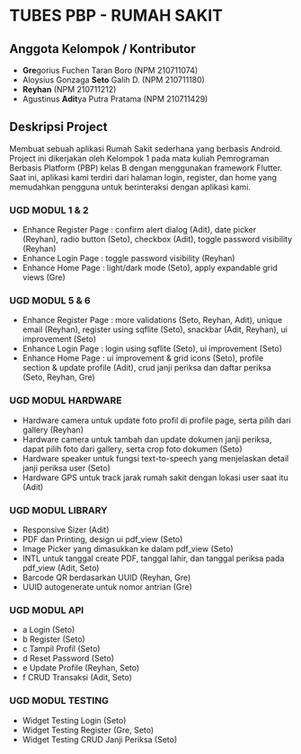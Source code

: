 # TUBES PBP - RUMAH SAKIT

## Anggota Kelompok / Kontributor

- **Gre**gorius Fuchen Taran Boro (NPM 210711074)
- Aloysius Gonzaga **Seto** Galih D. (NPM 210711180)
- **Reyhan** (NPM 210711212)
- Agustinus **Adit**ya Putra Pratama (NPM 210711429)

## Deskripsi Project

Membuat sebuah aplikasi Rumah Sakit sederhana yang berbasis Android. Project ini dikerjakan oleh Kelompok 1 pada mata kuliah Pemrograman Berbasis Platform (PBP) kelas B dengan menggunakan framework Flutter. Saat ini, aplikasi kami terdiri dari halaman login, register, dan home yang memudahkan pengguna untuk berinteraksi dengan aplikasi kami.

### UGD MODUL 1 & 2

- Enhance Register Page : confirm alert dialog (Adit), date picker (Reyhan), radio button (Seto), checkbox (Adit), toggle password visibility (Reyhan)
- Enhance Login Page : toggle password visibility (Reyhan)
- Enhance Home Page : light/dark mode (Seto), apply expandable grid views (Gre)

### UGD MODUL 5 & 6

- Enhance Register Page : more validations (Seto, Reyhan, Adit), unique email (Reyhan), register using sqflite (Seto), snackbar (Adit, Reyhan), ui improvement (Seto)
- Enhance Login Page : login using sqflite (Seto), ui improvement (Seto)
- Enhance Home Page : ui improvement & grid icons (Seto), profile section & update profile (Adit), crud janji periksa dan daftar periksa (Seto, Reyhan, Gre)

### UGD MODUL HARDWARE

- Hardware camera untuk update foto profil di profile page, serta pilih dari gallery (Reyhan)
- Hardware camera untuk tambah dan update dokumen janji periksa, dapat pilih foto dari gallery, serta crop foto dokumen (Seto)
- Hardware speaker untuk fungsi text-to-speech yang menjelaskan detail janji periksa user (Seto)
- Hardware GPS untuk track jarak rumah sakit dengan lokasi user saat itu (Adit)

### UGD MODUL LIBRARY

- Responsive Sizer (Adit)
- PDF dan Printing, design ui pdf_view (Seto)
- Image Picker yang dimasukkan ke dalam pdf_view (Seto)
- INTL untuk tanggal create PDF, tanggal lahir, dan tanggal periksa pada pdf_view (Adit, Seto)
- Barcode QR berdasarkan UUID (Reyhan, Gre)
- UUID autogenerate untuk nomor antrian (Gre)

### UGD MODUL API

- a Login (Seto)
- b Register (Seto)
- c Tampil Profil (Seto)
- d Reset Password (Seto)
- e Update Profile (Reyhan, Seto)
- f CRUD Transaksi (Adit, Seto)

### UGD MODUL TESTING

- Widget Testing Login (Seto)
- Widget Testing Register (Gre, Seto)
- Widget Testing CRUD Janji Periksa (Seto)
